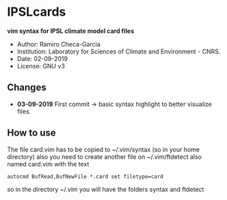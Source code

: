 # IPSLcards

**vim syntax for IPSL climate model card files**

 - Author: Ramiro Checa-Garcia 
 - Institution: Laboratory for Sciences of Climate and Environment - CNRS.
 - Date: 02-09-2019
 - License: GNU v3

## Changes
 
 - **03-09-2019** First commit -> basic syntax highlight to better visualize files.

## How to use

The file card.vim has to be copied to ~/.vim/syntax (so in your home directory)
also you need to create another file on ~/.vim/ftdetect also named card.vim with the text

    autocmd BufRead,BufNewFile *.card set filetype=card

so in the directory ~/.vim you will have the folders syntax and ftdetect


